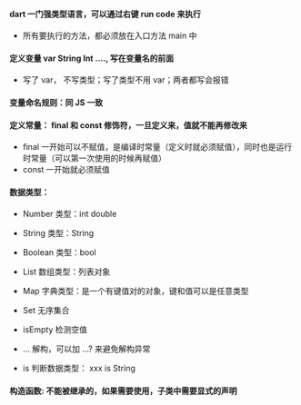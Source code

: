 #### dart 一门强类型语言，可以通过右键 run code 来执行

- 所有要执行的方法，都必须放在入口方法 main 中

#### 定义变量 var String Int ...., 写在变量名的前面

- 写了 var， 不写类型；写了类型不用 var；两者都写会报错

#### 变量命名规则：同 JS 一致

#### 定义常量： final 和 const 修饰符，一旦定义来，值就不能再修改来

- final 一开始可以不赋值，是编译时常量（定义时就必须赋值），同时也是运行时常量（可以第一次使用的时候再赋值）
- const 一开始就必须赋值

#### 数据类型：

- Number 类型：int double
- String 类型：String
- Boolean 类型：bool
- List 数组类型：列表对象
- Map 字典类型：是一个有键值对的对象，键和值可以是任意类型
- Set 无序集合

- isEmpty 检测空值
- ... 解构，可以加 ...? 来避免解构异常
- is 判断数据类型： xxx is String

#### 构造函数: 不能被继承的，如果需要使用，子类中需要显式的声明
